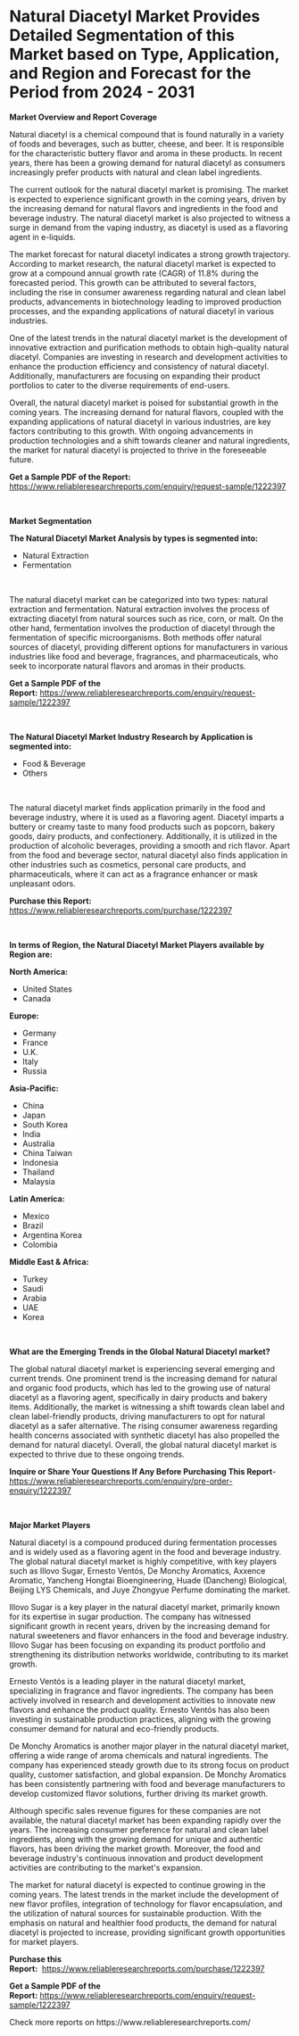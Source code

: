 <p><h1>Natural Diacetyl Market Provides Detailed Segmentation of this Market based on Type, Application, and Region and Forecast for the Period from 2024 - 2031</h1></p><p><strong>Market Overview and Report Coverage</strong></p>
<p><p>Natural diacetyl is a chemical compound that is found naturally in a variety of foods and beverages, such as butter, cheese, and beer. It is responsible for the characteristic buttery flavor and aroma in these products. In recent years, there has been a growing demand for natural diacetyl as consumers increasingly prefer products with natural and clean label ingredients.</p><p>The current outlook for the natural diacetyl market is promising. The market is expected to experience significant growth in the coming years, driven by the increasing demand for natural flavors and ingredients in the food and beverage industry. The natural diacetyl market is also projected to witness a surge in demand from the vaping industry, as diacetyl is used as a flavoring agent in e-liquids.</p><p>The market forecast for natural diacetyl indicates a strong growth trajectory. According to market research, the natural diacetyl market is expected to grow at a compound annual growth rate (CAGR) of 11.8% during the forecasted period. This growth can be attributed to several factors, including the rise in consumer awareness regarding natural and clean label products, advancements in biotechnology leading to improved production processes, and the expanding applications of natural diacetyl in various industries.</p><p>One of the latest trends in the natural diacetyl market is the development of innovative extraction and purification methods to obtain high-quality natural diacetyl. Companies are investing in research and development activities to enhance the production efficiency and consistency of natural diacetyl. Additionally, manufacturers are focusing on expanding their product portfolios to cater to the diverse requirements of end-users.</p><p>Overall, the natural diacetyl market is poised for substantial growth in the coming years. The increasing demand for natural flavors, coupled with the expanding applications of natural diacetyl in various industries, are key factors contributing to this growth. With ongoing advancements in production technologies and a shift towards cleaner and natural ingredients, the market for natural diacetyl is projected to thrive in the foreseeable future.</p></p>
<p><strong>Get a Sample PDF of the Report:</strong> <a href="https://www.reliableresearchreports.com/enquiry/request-sample/1222397">https://www.reliableresearchreports.com/enquiry/request-sample/1222397</a></p>
<p>&nbsp;</p>
<p><strong>Market Segmentation</strong></p>
<p><strong>The Natural Diacetyl Market Analysis by types is segmented into:</strong></p>
<p><ul><li>Natural Extraction</li><li>Fermentation</li></ul></p>
<p>&nbsp;</p>
<p><p>The natural diacetyl market can be categorized into two types: natural extraction and fermentation. Natural extraction involves the process of extracting diacetyl from natural sources such as rice, corn, or malt. On the other hand, fermentation involves the production of diacetyl through the fermentation of specific microorganisms. Both methods offer natural sources of diacetyl, providing different options for manufacturers in various industries like food and beverage, fragrances, and pharmaceuticals, who seek to incorporate natural flavors and aromas in their products.</p></p>
<p><strong>Get a Sample PDF of the Report:</strong>&nbsp;<a href="https://www.reliableresearchreports.com/enquiry/request-sample/1222397">https://www.reliableresearchreports.com/enquiry/request-sample/1222397</a></p>
<p>&nbsp;</p>
<p><strong>The Natural Diacetyl Market Industry Research by Application is segmented into:</strong></p>
<p><ul><li>Food & Beverage</li><li>Others</li></ul></p>
<p>&nbsp;</p>
<p><p>The natural diacetyl market finds application primarily in the food and beverage industry, where it is used as a flavoring agent. Diacetyl imparts a buttery or creamy taste to many food products such as popcorn, bakery goods, dairy products, and confectionery. Additionally, it is utilized in the production of alcoholic beverages, providing a smooth and rich flavor. Apart from the food and beverage sector, natural diacetyl also finds application in other industries such as cosmetics, personal care products, and pharmaceuticals, where it can act as a fragrance enhancer or mask unpleasant odors.</p></p>
<p><strong>Purchase this Report:</strong>&nbsp; <a href="https://www.reliableresearchreports.com/purchase/1222397">https://www.reliableresearchreports.com/purchase/1222397</a></p>
<p>&nbsp;</p>
<p><strong>In terms of Region, the Natural Diacetyl Market Players available by Region are:</strong></p>
<p>
    <p> <strong> North America: </strong>
        <ul>
            <li>United States</li>
            <li>Canada</li>
        </ul>
        </p> 
    <p> <strong> Europe: </strong>
        <ul>
            <li>Germany</li>
            <li>France</li>
            <li>U.K.</li>
            <li>Italy</li>
            <li>Russia</li>
        </ul>
        </p> 
    <p> <strong> Asia-Pacific: </strong>
        <ul>
            <li>China</li>
            <li>Japan</li>
            <li>South Korea</li>
            <li>India</li>
            <li>Australia</li>
            <li>China Taiwan</li>
            <li>Indonesia</li>
            <li>Thailand</li>
            <li>Malaysia</li>
        </ul>
        </p> 
    <p> <strong> Latin America: </strong>
        <ul>
            <li>Mexico</li>
            <li>Brazil</li>
            <li>Argentina Korea</li>
            <li>Colombia</li>
        </ul>
        </p> 
    <p> <strong> Middle East & Africa: </strong>
        <ul>
            <li>Turkey</li>
            <li>Saudi</li>
            <li>Arabia</li>
            <li>UAE</li>
            <li>Korea</li>
        </ul>
    </p>
    </p>
<p>&nbsp;</p>
<p><strong>What are the Emerging Trends in the Global Natural Diacetyl market?</strong></p>
<p><p>The global natural diacetyl market is experiencing several emerging and current trends. One prominent trend is the increasing demand for natural and organic food products, which has led to the growing use of natural diacetyl as a flavoring agent, specifically in dairy products and bakery items. Additionally, the market is witnessing a shift towards clean label and clean label-friendly products, driving manufacturers to opt for natural diacetyl as a safer alternative. The rising consumer awareness regarding health concerns associated with synthetic diacetyl has also propelled the demand for natural diacetyl. Overall, the global natural diacetyl market is expected to thrive due to these ongoing trends.</p></p>
<p><strong>Inquire or Share Your Questions If Any Before Purchasing This Report</strong>- <a href="https://www.reliableresearchreports.com/enquiry/pre-order-enquiry/1222397">https://www.reliableresearchreports.com/enquiry/pre-order-enquiry/1222397</a></p>
<p>&nbsp;</p>
<p><strong>Major Market Players</strong></p>
<p><p>Natural diacetyl is a compound produced during fermentation processes and is widely used as a flavoring agent in the food and beverage industry. The global natural diacetyl market is highly competitive, with key players such as Illovo Sugar, Ernesto Ventós, De Monchy Aromatics, Axxence Aromatic, Yancheng Hongtai Bioengineering, Huade (Dancheng) Biological, Beijing LYS Chemicals, and Juye Zhongyue Perfume dominating the market.</p><p>Illovo Sugar is a key player in the natural diacetyl market, primarily known for its expertise in sugar production. The company has witnessed significant growth in recent years, driven by the increasing demand for natural sweeteners and flavor enhancers in the food and beverage industry. Illovo Sugar has been focusing on expanding its product portfolio and strengthening its distribution networks worldwide, contributing to its market growth.</p><p>Ernesto Ventós is a leading player in the natural diacetyl market, specializing in fragrance and flavor ingredients. The company has been actively involved in research and development activities to innovate new flavors and enhance the product quality. Ernesto Ventós has also been investing in sustainable production practices, aligning with the growing consumer demand for natural and eco-friendly products.</p><p>De Monchy Aromatics is another major player in the natural diacetyl market, offering a wide range of aroma chemicals and natural ingredients. The company has experienced steady growth due to its strong focus on product quality, customer satisfaction, and global expansion. De Monchy Aromatics has been consistently partnering with food and beverage manufacturers to develop customized flavor solutions, further driving its market growth.</p><p>Although specific sales revenue figures for these companies are not available, the natural diacetyl market has been expanding rapidly over the years. The increasing consumer preference for natural and clean label ingredients, along with the growing demand for unique and authentic flavors, has been driving the market growth. Moreover, the food and beverage industry's continuous innovation and product development activities are contributing to the market's expansion.</p><p>The market for natural diacetyl is expected to continue growing in the coming years. The latest trends in the market include the development of new flavor profiles, integration of technology for flavor encapsulation, and the utilization of natural sources for sustainable production. With the emphasis on natural and healthier food products, the demand for natural diacetyl is projected to increase, providing significant growth opportunities for market players.</p></p>
<p><strong>Purchase this Report:</strong>&nbsp;&nbsp;<a href="https://www.reliableresearchreports.com/purchase/1222397">https://www.reliableresearchreports.com/purchase/1222397</a></p>
<p></p>
<p><strong>Get a Sample PDF of the Report:</strong>&nbsp;<a href="https://www.reliableresearchreports.com/enquiry/request-sample/1222397">https://www.reliableresearchreports.com/enquiry/request-sample/1222397</a></p>
<p>Check more reports on https://www.reliableresearchreports.com/</p>